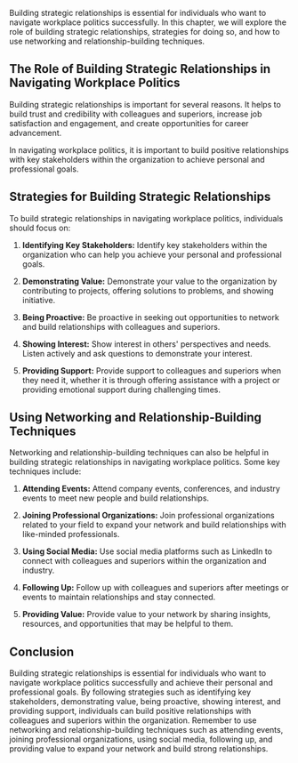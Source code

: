 
Building strategic relationships is essential for individuals who want to navigate workplace politics successfully. In this chapter, we will explore the role of building strategic relationships, strategies for doing so, and how to use networking and relationship-building techniques.

The Role of Building Strategic Relationships in Navigating Workplace Politics
-----------------------------------------------------------------------------

Building strategic relationships is important for several reasons. It helps to build trust and credibility with colleagues and superiors, increase job satisfaction and engagement, and create opportunities for career advancement.

In navigating workplace politics, it is important to build positive relationships with key stakeholders within the organization to achieve personal and professional goals.

Strategies for Building Strategic Relationships
-----------------------------------------------

To build strategic relationships in navigating workplace politics, individuals should focus on:

1. **Identifying Key Stakeholders:** Identify key stakeholders within the organization who can help you achieve your personal and professional goals.

2. **Demonstrating Value:** Demonstrate your value to the organization by contributing to projects, offering solutions to problems, and showing initiative.

3. **Being Proactive:** Be proactive in seeking out opportunities to network and build relationships with colleagues and superiors.

4. **Showing Interest:** Show interest in others' perspectives and needs. Listen actively and ask questions to demonstrate your interest.

5. **Providing Support:** Provide support to colleagues and superiors when they need it, whether it is through offering assistance with a project or providing emotional support during challenging times.

Using Networking and Relationship-Building Techniques
-----------------------------------------------------

Networking and relationship-building techniques can also be helpful in building strategic relationships in navigating workplace politics. Some key techniques include:

1. **Attending Events:** Attend company events, conferences, and industry events to meet new people and build relationships.

2. **Joining Professional Organizations:** Join professional organizations related to your field to expand your network and build relationships with like-minded professionals.

3. **Using Social Media:** Use social media platforms such as LinkedIn to connect with colleagues and superiors within the organization and industry.

4. **Following Up:** Follow up with colleagues and superiors after meetings or events to maintain relationships and stay connected.

5. **Providing Value:** Provide value to your network by sharing insights, resources, and opportunities that may be helpful to them.

Conclusion
----------

Building strategic relationships is essential for individuals who want to navigate workplace politics successfully and achieve their personal and professional goals. By following strategies such as identifying key stakeholders, demonstrating value, being proactive, showing interest, and providing support, individuals can build positive relationships with colleagues and superiors within the organization. Remember to use networking and relationship-building techniques such as attending events, joining professional organizations, using social media, following up, and providing value to expand your network and build strong relationships.
